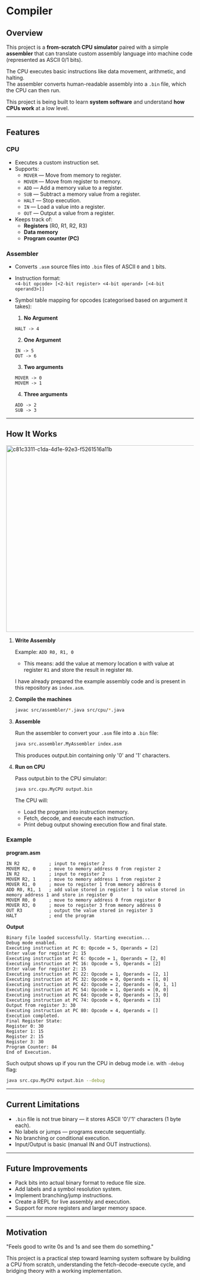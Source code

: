# Compiler

## Overview
This project is a **from-scratch CPU simulator** paired with a simple **assembler** that can translate custom assembly language into machine code (represented as ASCII 0/1 bits).

The CPU executes basic instructions like data movement, arithmetic, and halting.  
The assembler converts human-readable assembly into a `.bin` file, which the CPU can then run.

This project is being built to learn **system software** and understand **how CPUs work** at a low level.

---

## Features

### CPU
- Executes a custom instruction set.
- Supports:
    - `MOVER` — Move from memory to register.
    - `MOVEM` — Move from register to memory.
    - `ADD` — Add a memory value to a register.
    - `SUB` — Subtract a memory value from a register.
    - `HALT` — Stop execution.
    - `IN` — Load a value into a register.
    - `OUT` — Output a value from a register.
- Keeps track of:
    - **Registers** (R0, R1, R2, R3)
    - **Data memory**
    - **Program counter (PC)**

### Assembler
- Converts `.asm` source files into `.bin` files of ASCII `0` and `1` bits.
- Instruction format:  
    `<4-bit opcode> [<2-bit register> <4-bit operand> [<4-bit operand3>]]`
- Symbol table mapping for opcodes (categorised based on argument it takes):

    1. **No Argument**
    ```
    HALT -> 4
    ```
    2. **One Argument**
    ```
    IN -> 5
    OUT -> 6
    ```
    3. **Two arguments**
    ```
    MOVER -> 0
    MOVEM -> 1
    ```
    4. **Three arguments**
    ```
    ADD -> 2
    SUB -> 3
    ```
---

## How It Works
<img width="1619" height="502" alt="c81c3311-c1da-4d1e-92e3-f5261516a11b" src="https://github.com/user-attachments/assets/b2ff68ea-197e-4c1d-90fc-007955a14c71" />

1. **Write Assembly**

    Example: `ADD R0, R1, 0`
    - This means: add the value at memory location `0` with value at register `R1` and store the result in register `R0`.

    I have already prepared the example assembly code and is present in this repository as `index.asm`.
2. **Compile the machines**
    ```bash
    javac src/assembler/*.java src/cpu/*.java
    ```
3. **Assemble**

    Run the assembler to convert your `.asm` file into a `.bin` file:
    ```bash
    java src.assembler.MyAssembler index.asm
    ```
    This produces output.bin containing only '0' and '1' characters.
4. **Run on CPU**

    Pass output.bin to the CPU simulator:
    ```
    java src.cpu.MyCPU output.bin
    ```
    The CPU will:
    - Load the program into instruction memory.
    - Fetch, decode, and execute each instruction.
    - Print debug output showing execution flow and final state.
### Example
**program.asm**
```
IN R2           ; input to register 2
MOVEM R2, 0     ; move to memory address 0 from register 2
IN R2           ; input to register 2
MOVEM R2, 1     ; move to memory address 1 from register 2
MOVER R1, 0     ; move to register 1 from memory address 0
ADD R0, R1, 1   ; add value stored in register 1 to value stored in memory address 1 and store in register 0
MOVEM R0, 0     ; move to memory address 0 from register 0
MOVER R3, 0     ; move to register 3 from memory address 0
OUT R3          ; output the value stored in register 3
HALT            ; end the program
```
**Output**
```
Binary file loaded successfully. Starting execution...
Debug mode enabled.
Executing instruction at PC 0: Opcode = 5, Operands = [2]
Enter value for register 2: 15
Executing instruction at PC 6: Opcode = 1, Operands = [2, 0]
Executing instruction at PC 16: Opcode = 5, Operands = [2]
Enter value for register 2: 15
Executing instruction at PC 22: Opcode = 1, Operands = [2, 1]
Executing instruction at PC 32: Opcode = 0, Operands = [1, 0]
Executing instruction at PC 42: Opcode = 2, Operands = [0, 1, 1]
Executing instruction at PC 54: Opcode = 1, Operands = [0, 0]
Executing instruction at PC 64: Opcode = 0, Operands = [3, 0]
Executing instruction at PC 74: Opcode = 6, Operands = [3]
Output from register 3: 30
Executing instruction at PC 80: Opcode = 4, Operands = []
Execution completed.
Final Register State: 
Register 0: 30
Register 1: 15
Register 2: 15
Register 3: 30
Program Counter: 84
End of Execution.
```
Such output shows up if you run the CPU in debug mode i.e. with `-debug` flag:
```bash
java src.cpu.MyCPU output.bin --debug
```

---
## Current Limitations
- `.bin` file is not true binary — it stores ASCII '0'/'1' characters (1 byte each).
- No labels or jumps — programs execute sequentially.
- No branching or conditional execution.
- Input/Output is basic (manual IN and OUT instructions).
---
## Future Improvements
- Pack bits into actual binary format to reduce file size.
- Add labels and a symbol resolution system.
- Implement branching/jump instructions.
- Create a REPL for live assembly and execution.
- Support for more registers and larger memory space.
---
## Motivation
"Feels good to write 0s and 1s and see them do something."

This project is a practical step toward learning system software by building a CPU from scratch, understanding the fetch-decode-execute cycle, and bridging theory with a working implementation.
